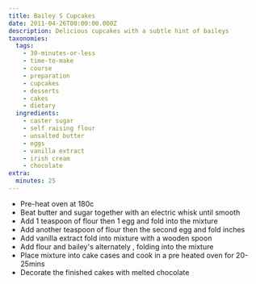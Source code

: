 ```yaml
---
title: Bailey S Cupcakes
date: 2011-04-26T00:00:00.000Z
description: Delicious cupcakes with a subtle hint of baileys
taxonomies:
  tags:
    - 30-minutes-or-less
    - time-to-make
    - course
    - preparation
    - cupcakes
    - desserts
    - cakes
    - dietary
  ingredients:
    - caster sugar
    - self raising flour
    - unsalted butter
    - eggs
    - vanilla extract
    - irish cream
    - chocolate
extra:
  minutes: 25
---
```

 - Pre-heat oven at 180c
 - Beat butter and sugar together with an electric whisk until smooth
 - Add 1 teaspoon of flour then 1 egg and fold into the mixture
 - Add another teaspoon of flour then the second egg and fold inches
 - Add vanilla extract fold into mixture with a wooden spoon
 - Add flour and bailey's alternately , folding into the mixture
 - Place mixture into cake cases and cook in a pre heated oven for 20-25mins
 - Decorate the finished cakes with melted chocolate
